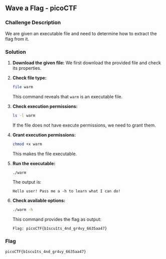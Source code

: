 ## Wave a Flag - picoCTF

### Challenge Description
We are given an executable file and need to determine how to extract the flag from it.

### Solution
1. **Download the given file:**
   We first download the provided file and check its properties.

2. **Check file type:**
   ```bash
   file warm
   ```
   This command reveals that `warm` is an executable file.

3. **Check execution permissions:**
   ```bash
   ls -l warm
   ```
   If the file does not have execute permissions, we need to grant them.

4. **Grant execution permissions:**
   ```bash
   chmod +x warm
   ```
   This makes the file executable.

5. **Run the executable:**
   ```bash
   ./warm
   ```
   The output is:
   ```
   Hello user! Pass me a -h to learn what I can do!
   ```

6. **Check available options:**
   ```bash
   ./warm -h
   ```
   This command provides the flag as output:
   ```
   Flag: picoCTF{b1scu1ts_4nd_gr4vy_6635aa47}
   ```

### Flag
```
picoCTF{b1scu1ts_4nd_gr4vy_6635aa47}
```
